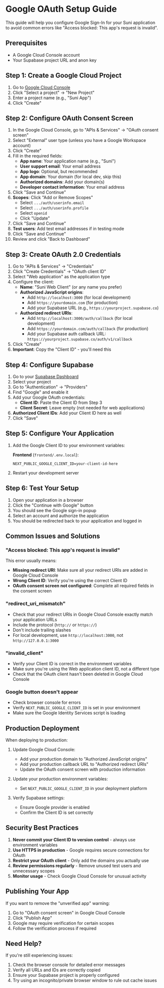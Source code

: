 # Google OAuth Setup Guide

This guide will help you configure Google Sign-In for your Suni application to avoid common errors like "Access blocked: This app's request is invalid".

## Prerequisites

- A Google Cloud Console account
- Your Supabase project URL and anon key

## Step 1: Create a Google Cloud Project

1. Go to [Google Cloud Console](https://console.cloud.google.com/)
2. Click "Select a project" → "New Project"
3. Enter a project name (e.g., "Suni App")
4. Click "Create"

## Step 2: Configure OAuth Consent Screen

1. In the Google Cloud Console, go to "APIs & Services" → "OAuth consent screen"
2. Select "External" user type (unless you have a Google Workspace account)
3. Click "Create"
4. Fill in the required fields:
   - **App name**: Your application name (e.g., "Suni")
   - **User support email**: Your email address
   - **App logo**: Optional, but recommended
   - **App domain**: Your domain (for local dev, skip this)
   - **Authorized domains**: Add your domain(s)
   - **Developer contact information**: Your email address
5. Click "Save and Continue"
6. **Scopes**: Click "Add or Remove Scopes"
   - Select `.../auth/userinfo.email`
   - Select `.../auth/userinfo.profile`
   - Select `openid`
   - Click "Update"
7. Click "Save and Continue"
8. **Test users**: Add test email addresses if in testing mode
9. Click "Save and Continue"
10. Review and click "Back to Dashboard"

## Step 3: Create OAuth 2.0 Credentials

1. Go to "APIs & Services" → "Credentials"
2. Click "Create Credentials" → "OAuth client ID"
3. Select "Web application" as the application type
4. Configure the client:
   - **Name**: "Suni Web Client" (or any name you prefer)
   - **Authorized JavaScript origins**:
     - Add `http://localhost:3000` (for local development)
     - Add `https://yourdomain.com` (for production)
     - Add your Supabase URL (e.g., `https://yourproject.supabase.co`)
   - **Authorized redirect URIs**:
     - Add `http://localhost:3000/auth/callback` (for local development)
     - Add `https://yourdomain.com/auth/callback` (for production)
     - Add your Supabase auth callback URL: `https://yourproject.supabase.co/auth/v1/callback`
5. Click "Create"
6. **Important**: Copy the "Client ID" - you'll need this

## Step 4: Configure Supabase

1. Go to your [Supabase Dashboard](https://app.supabase.com)
2. Select your project
3. Go to "Authentication" → "Providers"
4. Find "Google" and enable it
5. Add your Google OAuth credentials:
   - **Client ID**: Paste the Client ID from Step 3
   - **Client Secret**: Leave empty (not needed for web applications)
6. **Authorized Client IDs**: Add your Client ID here as well
7. Click "Save"

## Step 5: Configure Your Application

1. Add the Google Client ID to your environment variables:

   **Frontend** (`frontend/.env.local`):
   ```env
   NEXT_PUBLIC_GOOGLE_CLIENT_ID=your-client-id-here
   ```

2. Restart your development server

## Step 6: Test Your Setup

1. Open your application in a browser
2. Click the "Continue with Google" button
3. You should see the Google sign-in popup
4. Select an account and authorize the application
5. You should be redirected back to your application and logged in

## Common Issues and Solutions

### "Access blocked: This app's request is invalid"

This error usually means:
- **Missing redirect URI**: Make sure all your redirect URIs are added in Google Cloud Console
- **Wrong Client ID**: Verify you're using the correct Client ID
- **OAuth consent screen not configured**: Complete all required fields in the consent screen

### "redirect_uri_mismatch"

- Check that your redirect URIs in Google Cloud Console exactly match your application URLs
- Include the protocol (`http://` or `https://`)
- Don't include trailing slashes
- For local development, use `http://localhost:3000`, not `http://127.0.0.1:3000`

### "invalid_client"

- Verify your Client ID is correct in the environment variables
- Make sure you're using the Web application client ID, not a different type
- Check that the OAuth client hasn't been deleted in Google Cloud Console

### Google button doesn't appear

- Check browser console for errors
- Verify `NEXT_PUBLIC_GOOGLE_CLIENT_ID` is set in your environment
- Make sure the Google Identity Services script is loading

## Production Deployment

When deploying to production:

1. Update Google Cloud Console:
   - Add your production domain to "Authorized JavaScript origins"
   - Add your production callback URL to "Authorized redirect URIs"
   - Update the OAuth consent screen with production information

2. Update your production environment variables:
   - Set `NEXT_PUBLIC_GOOGLE_CLIENT_ID` in your deployment platform

3. Verify Supabase settings:
   - Ensure Google provider is enabled
   - Confirm the Client ID is set correctly

## Security Best Practices

1. **Never commit your Client ID to version control** - always use environment variables
2. **Use HTTPS in production** - Google requires secure connections for OAuth
3. **Restrict your OAuth client** - Only add the domains you actually use
4. **Review permissions regularly** - Remove unused test users and unnecessary scopes
5. **Monitor usage** - Check Google Cloud Console for unusual activity

## Publishing Your App

If you want to remove the "unverified app" warning:

1. Go to "OAuth consent screen" in Google Cloud Console
2. Click "Publish App"
3. Google may require verification for certain scopes
4. Follow the verification process if required

## Need Help?

If you're still experiencing issues:
1. Check the browser console for detailed error messages
2. Verify all URLs and IDs are correctly copied
3. Ensure your Supabase project is properly configured
4. Try using an incognito/private browser window to rule out cache issues 
